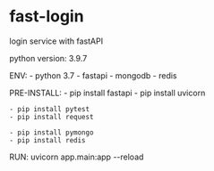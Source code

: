 # fast-login
login service with fastAPI

python version: 3.9.7

ENV:
    - python 3.7
    - fastapi
    - mongodb
    - redis

PRE-INSTALL:
    - pip install fastapi
    - pip install uvicorn

    - pip install pytest
    - pip install request

    - pip install pymongo
    - pip install redis

RUN: uvicorn app.main:app --reload
